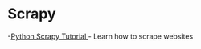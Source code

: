 # Scrapy
-[Python Scrapy Tutorial ](https://github.com/vpdesai2020/Scrapy/tree/master/Scrapy_Tutorial)- Learn how to scrape websites
